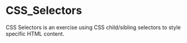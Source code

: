 # CSS_Selectors

CSS Selectors is an exercise using CSS child/sibling selectors to style specific HTML content.
